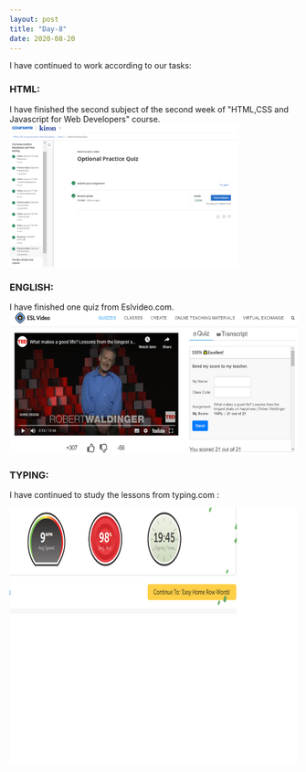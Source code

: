 ```yaml
---
layout: post
title: "Day-8"
date: 2020-08-20
---
```

I have continued to work according to our tasks:

<h3> HTML: </h3>
I have finished the second subject of the second week of "HTML,CSS and Javascript for Web Developers" course.

<img src="/Images/CourseraHtml4.png" alt="day8HTML" height="250">

<h3> ENGLISH: </h3>
I have finished one quiz from Eslvideo.com.

<img src="/Images/EslVideo10.png" alt="day8English" height="250">

<h3> TYPING: </h3>

I have continued to study the lessons from  typing.com :

<img src="/Images/Typing7.png" alt="day8Typing" height="450">
